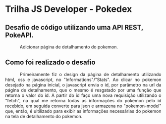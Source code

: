 <style>
    p{
        text-indent: 1.25cm;
        text-align: justify;
    }
</style>

# Trilha JS Developer - Pokedex

## Desafio de código utilizando uma API REST, PokeAPI.
 
<p>Adicionar página de detalhamento do pokemon.</p>

## Como foi realizado o desafio

<p>Primeiramente fiz o design da página de detalhamento utilizando html, css e javascript, no "Informations"/"Stats". Ao clicar no pokemon desejado na página inicial, o javascript envia o id, por parâmetro na url da página de detalhamento, que o mesmo é resgatado por uma função que retorna o valor do id. A partir do id faço uma nova requisição utilizando o "fetch", na qual me retorna todas as informações do pokemon pelo id recebido, em seguida converte para json e armazena no "pokemon-model" que, então, é ultilizado para exibir as informações necessárias do pokemon na tela de detalhamento do pokemon.</p>